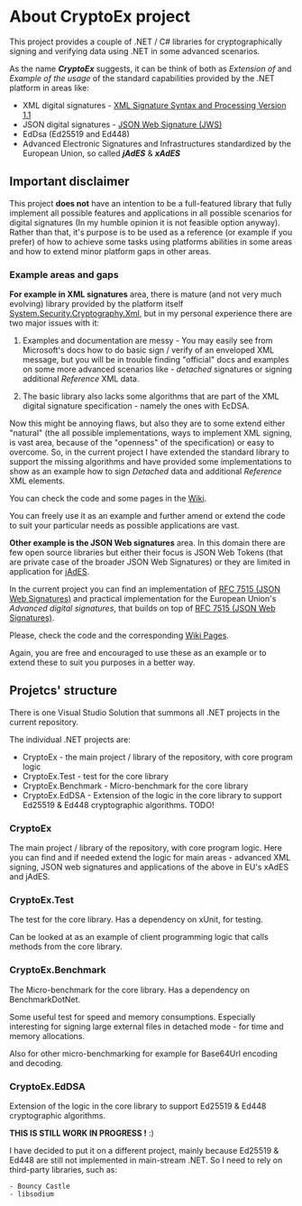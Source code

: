 # About CryptoEx project

This project provides a couple of .NET / C# libraries for cryptographically signing and
verifying data using .NET in some advanced scenarios.

As the name ***CryptoEx*** suggests, it can be think of both as *Extension of* and
*Example of the usage* of the standard capabilities provided by the .NET platform in areas like:

- XML digital signatures - [XML Signature Syntax and Processing Version 1.1](https://www.w3.org/TR/xmldsig-core/)
- JSON digital signatures - [JSON Web Signature (JWS)](https://www.rfc-editor.org/rfc/rfc7515)
- EdDsa (Ed25519 and Ed448)
- Advanced Electronic Signatures and Infrastructures standardized by the European Union,
  so called ***jAdES*** & ***xAdES*** 

## Important disclaimer

This project **does not** have an intention to be a full-featured library that fully implement
all possible features and applications in all possible scenarios for digital signatures
(In my humble opinion it is not feasible option anyway). Rather than that, it's purpose is to be
used as a reference (or example if you prefer) of how to achieve some tasks using platforms
abilities in some areas and how to extend minor platform gaps in other areas.

### Example areas and gaps 

**For example in XML signatures** area, there is mature (and not very much evolving) library
provided by the platform itself [System.Security.Cryptography.Xml](https://www.nuget.org/packages/System.Security.Cryptography.Xml/),
but in my personal experience there are two major issues with it:

1. Examples and documentation are messy - You may easily see from Microsoft's docs how to do
   basic sign / verify of an enveloped XML message, but you will be in trouble finding "official"
   docs and examples on some more advanced scenarios like - *detached* signatures or signing 
   additional *Reference* XML data.

2. The basic library also lacks some algorithms that are part of the XML digital signature
   specification - namely the ones with EcDSA.

Now this might be annoying flaws, but also they are to some extend either "natural" (the all possible
implementations, ways to implement XML signing, is vast area, because of the "openness" of the 
specification) or easy to overcome. So, in the current project I have extended the standard
library to support the missing algorithms and have provided some implementations to show 
as an example how to sign *Detached* data and additional *Reference* XML elements.

You can check the code and some pages in the [Wiki](https://github.com/agyonov/CryptoEx/wiki).

You can freely use it as an example and further amend or extend the code to suit your particular
needs as possible applications are vast.

**Other example is the JSON Web signatures** area. In this domain there are few open source
libraries but either their focus is JSON Web Tokens (that are private case of the broader JSON
Web Signatures) or they are limited in application for [jAdES](https://www.etsi.org/deliver/etsi_ts/119100_119199/11918201/01.01.01_60/ts_11918201v010101p.pdf).

In the current project you can find an implementation of [RFC 7515 (JSON Web Signatures)](https://www.rfc-editor.org/rfc/rfc7515.html)
and practical implementation for the European Union's *Advanced digital signatures*, that builds
on top of [RFC 7515 (JSON Web Signatures)](https://www.rfc-editor.org/rfc/rfc7515.html).

Please, check the code and the corresponding [Wiki Pages](https://github.com/agyonov/CryptoEx/wiki).

Again, you are free and encouraged to use these as an example or to extend these to suit you
purposes in a better way.

## Projetcs' structure

There is one Visual Studio Solution that summons all .NET projects in the current repository.

The individual .NET projects are:

- CryptoEx - the main project / library of the repository, with core program logic
- CryptoEx.Test - test for the core library
- CryptoEx.Benchmark - Micro-benchmark for the core library
- CryptoEx.EdDSA - Extension of the logic in the core library to support Ed25519 & Ed448
  cryptographic algorithms. TODO!

### CryptoEx

The main project / library of the repository, with core program logic. Here you can find
and if needed extend the logic for main areas - advanced XML signing, JSON web signatures
and applications of the above in EU's xAdES and jAdES.

### CryptoEx.Test

The test for the core library. Has a dependency on xUnit, for testing.

Can be looked at as an example of client programming logic that calls methods from the core library.

### CryptoEx.Benchmark

The Micro-benchmark for the core library. Has a dependency on BenchmarkDotNet.

Some useful test for speed and memory consumptions. Especially interesting for signing large
external files in detached mode - for time and memory allocations.

Also for other micro-benchmarking for example for Base64Url encoding and decoding.

### CryptoEx.EdDSA

Extension of the logic in the core library to support Ed25519 & Ed448 cryptographic algorithms.

**THIS IS STILL WORK IN PROGRESS !** :)

I have decided to put it on a different project, mainly because Ed25519 & Ed448 are still not implemented in main-stream .NET. So I need to rely on third-party libraries, such as:

    - Bouncy Castle
    - libsodium

